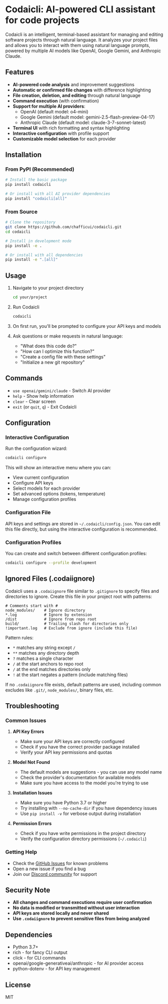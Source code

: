 # Codaicli: AI-powered CLI assistant for code projects

Codaicli is an intelligent, terminal-based assistant for managing and editing software projects through natural language. It analyzes your project files and allows you to interact with them using natural language prompts, powered by multiple AI models like OpenAI, Google Gemini, and Anthropic Claude.

## Features

- **AI-powered code analysis** and improvement suggestions
- **Automatic or confirmed file changes** with difference highlighting
- **File creation, deletion, and editing** through natural language
- **Command execution** (with confirmation)
- **Support for multiple AI providers**:
  - OpenAI (default model: o4-mini)
  - Google Gemini (default model: gemini-2.5-flash-preview-04-17)
  - Anthropic Claude (default model: claude-3-7-sonnet-latest)
- **Terminal UI** with rich formatting and syntax highlighting
- **Interactive configuration** with profile support
- **Customizable model selection** for each provider

## Installation

### From PyPI (Recommended)

```bash
# Install the basic package
pip install codaicli

# Or install with all AI provider dependencies
pip install "codaicli[all]"
```

### From Source

```bash
# Clone the repository
git clone https://github.com/chafficui/codaicli.git
cd codaicli

# Install in development mode
pip install -e .

# Or install with all dependencies
pip install -e ".[all]"
```

## Usage

1. Navigate to your project directory
   ```bash
   cd your/project
   ```

2. Run Codaicli
   ```bash
   codaicli
   ```

3. On first run, you'll be prompted to configure your API keys and models

4. Ask questions or make requests in natural language:
   - "What does this code do?"
   - "How can I optimize this function?"
   - "Create a config file with these settings"
   - "Initialize a new git repository"

## Commands

- `use openai/gemini/claude` - Switch AI provider
- `help` - Show help information
- `clear` - Clear screen
- `exit` (or `quit`, `q`) - Exit Codaicli

## Configuration

### Interactive Configuration

Run the configuration wizard:
```bash
codaicli configure
```

This will show an interactive menu where you can:
- View current configuration
- Configure API keys
- Select models for each provider
- Set advanced options (tokens, temperature)
- Manage configuration profiles

### Configuration File

API keys and settings are stored in `~/.codaicli/config.json`. You can edit this file directly, but using the interactive configuration is recommended.

### Configuration Profiles

You can create and switch between different configuration profiles:
```bash
codaicli configure --profile development
```

## Ignored Files (.codaiignore)

Codaicli uses a `.codaiignore` file similar to `.gitignore` to specify files and directories to ignore. Create this file in your project root with patterns:

```
# Comments start with #
node_modules/    # Ignore directory
*.log            # Ignore by extension
/dist            # Ignore from repo root
build/           # Trailing slash for directories only
!important.log   # Exclude from ignore (include this file)
```

Pattern rules:
- `*` matches any string except `/`
- `**` matches any directory depth
- `?` matches a single character
- `/` at the start anchors to repo root
- `/` at the end matches directories only
- `!` at the start negates a pattern (include matching files)

If no `.codaiignore` file exists, default patterns are used, including common excludes like `.git/`, `node_modules/`, binary files, etc.

## Troubleshooting

### Common Issues

1. **API Key Errors**
   - Make sure your API keys are correctly configured
   - Check if you have the correct provider package installed
   - Verify your API key permissions and quotas

2. **Model Not Found**
   - The default models are suggestions - you can use any model name
   - Check the provider's documentation for available models
   - Make sure you have access to the model you're trying to use

3. **Installation Issues**
   - Make sure you have Python 3.7 or higher
   - Try installing with `--no-cache-dir` if you have dependency issues
   - Use `pip install -v` for verbose output during installation

4. **Permission Errors**
   - Check if you have write permissions in the project directory
   - Verify the configuration directory permissions (`~/.codaicli`)

### Getting Help

- Check the [GitHub Issues](https://github.com/yourusername/codaicli/issues) for known problems
- Open a new issue if you find a bug
- Join our [Discord community](https://discord.gg/your-server) for support

## Security Note

- **All changes and command executions require user confirmation**
- **No data is modified or transmitted without user interaction**
- **API keys are stored locally and never shared**
- **Use `.codaiignore` to prevent sensitive files from being analyzed**

## Dependencies

- Python 3.7+
- rich - for fancy CLI output
- click - for CLI commands
- openai/google-generativeai/anthropic - for AI provider access
- python-dotenv - for API key management

## License

MIT